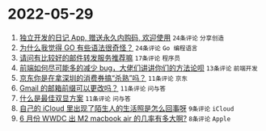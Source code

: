 # 2022-05-29

1. [独立开发的日记 App, 赠送永久内购码, 欢迎使用](https://www.v2ex.com/t/855988) `24条评论` `分享创造`
1. [为什么我觉得 GO 有些语法很奇怪？](https://www.v2ex.com/t/855980) `24条评论` `Go 编程语言`
1. [请问有比较好的邮件转发服务推荐嘛](https://www.v2ex.com/t/855969) `17条评论` `程序员`
1. [前端如何尽可能多的减少 bug，大佬们讲讲你们的方法论呗](https://www.v2ex.com/t/855971) `13条评论` `前端开发`
1. [京东你是在拿深圳的消费券搞“杀熟”吗？](https://www.v2ex.com/t/855978) `11条评论` `京东`
1. [Gmail 的邮箱前缀可以更改吗？](https://www.v2ex.com/t/855965) `11条评论` `问与答`
1. [什么是最佳双显方案](https://www.v2ex.com/t/855962) `11条评论` `问与答`
1. [自己的 iCloud 里出现了陌生人的生活照是怎么回事呀](https://www.v2ex.com/t/855977) `9条评论` `iCloud`
1. [6 月份 WWDC 出 M2 macbook air 的几率有多大啊?](https://www.v2ex.com/t/855985) `8条评论` `Apple`

